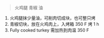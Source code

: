 > 火鸡腿 青椒 油

1. 火鸡腿抹少量油，可削肉切成块，也可整只烤
2. 青椒切块，放在火鸡肉上，入烤箱 350 F 烤 1 h
3. Fully cooked turkey 需加热到肉温 350 F
